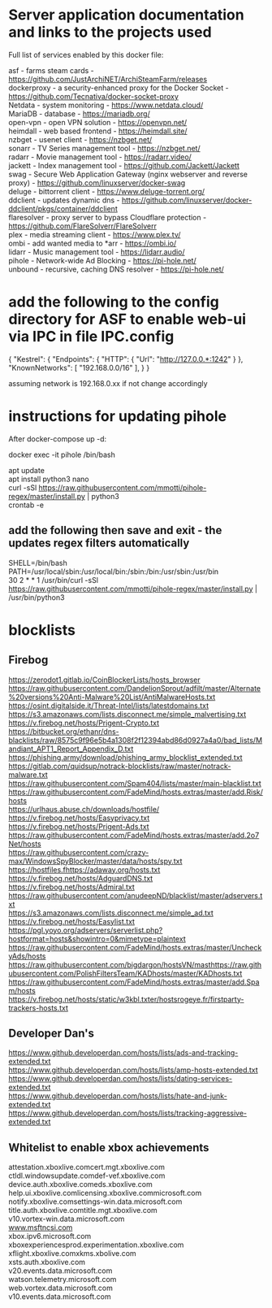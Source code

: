 # Server application documentation and links to the projects used  

Full list of services enabled by this docker file:  
  
asf - farms steam cards - https://github.com/JustArchiNET/ArchiSteamFarm/releases  
dockerproxy - a security-enhanced proxy for the Docker Socket - https://github.com/Tecnativa/docker-socket-proxy  
Netdata - system monitoring - https://www.netdata.cloud/  
MariaDB - database - https://mariadb.org/  
open-vpn - open VPN solution - https://openvpn.net/  
heimdall - web based frontend - https://heimdall.site/  
nzbget - usenet client - https://nzbget.net/  
sonarr - TV Series management tool - https://nzbget.net/  
radarr - Movie management tool - https://radarr.video/  
jackett - Index management tool - https://github.com/Jackett/Jackett  
swag - Secure Web Application Gateway (nginx webserver and reverse proxy) - https://github.com/linuxserver/docker-swag  
deluge - bittorrent client - https://www.deluge-torrent.org/  
ddclient - updates dynamic dns - https://github.com/linuxserver/docker-ddclient/pkgs/container/ddclient  
flaresolver - proxy server to bypass Cloudflare protection - https://github.com/FlareSolverr/FlareSolverr  
plex - media streaming client - https://www.plex.tv/  
ombi - add wanted media to *arr - https://ombi.io/  
lidarr - Music management tool - https://lidarr.audio/  
pihole - Network-wide Ad Blocking  - https://pi-hole.net/  
unbound - recursive, caching DNS resolver - https://pi-hole.net/

# add the following to the config directory for ASF to enable web-ui via IPC in file IPC.config

{
        "Kestrel": {
                "Endpoints": {
                        "HTTP": {
                                "Url": "http://127.0.0.*:1242"
                        }
                },
                "KnownNetworks": [
                        "192.168.0.0/16"
                        ],
        }
}

assuming network is 192.168.0.xx if not change accordingly

# instructions for updating pihole

After docker-compose up -d:

docker exec -it pihole /bin/bash

apt update  
apt install python3 nano  
curl -sSl https://raw.githubusercontent.com/mmotti/pihole-regex/master/install.py | python3  
crontab -e  

## add the following then save and exit - the updates regex filters automatically

SHELL=/bin/bash  
PATH=/usr/local/sbin:/usr/local/bin:/sbin:/bin:/usr/sbin:/usr/bin  
30 2 * * 1 /usr/bin/curl -sSl https://raw.githubusercontent.com/mmotti/pihole-regex/master/install.py | /usr/bin/python3  

# blocklists 

## Firebog

https://zerodot1.gitlab.io/CoinBlockerLists/hosts_browser  
https://raw.githubusercontent.com/DandelionSprout/adfilt/master/Alternate%20versions%20Anti-Malware%20List/AntiMalwareHosts.txt  
https://osint.digitalside.it/Threat-Intel/lists/latestdomains.txt  
https://s3.amazonaws.com/lists.disconnect.me/simple_malvertising.txt  
https://v.firebog.net/hosts/Prigent-Crypto.txt  
https://bitbucket.org/ethanr/dns-blacklists/raw/8575c9f96e5b4a1308f2f12394abd86d0927a4a0/bad_lists/Mandiant_APT1_Report_Appendix_D.txt  
https://phishing.army/download/phishing_army_blocklist_extended.txt  
https://gitlab.com/quidsup/notrack-blocklists/raw/master/notrack-malware.txt  
https://raw.githubusercontent.com/Spam404/lists/master/main-blacklist.txt  
https://raw.githubusercontent.com/FadeMind/hosts.extras/master/add.Risk/hosts  
https://urlhaus.abuse.ch/downloads/hostfile/  
https://v.firebog.net/hosts/Easyprivacy.txt  
https://v.firebog.net/hosts/Prigent-Ads.txt  
https://raw.githubusercontent.com/FadeMind/hosts.extras/master/add.2o7Net/hosts  
https://raw.githubusercontent.com/crazy-max/WindowsSpyBlocker/master/data/hosts/spy.txt  
https://hostfiles.fhttps://adaway.org/hosts.txt  
https://v.firebog.net/hosts/AdguardDNS.txt  
https://v.firebog.net/hosts/Admiral.txt  
https://raw.githubusercontent.com/anudeepND/blacklist/master/adservers.txt  
https://s3.amazonaws.com/lists.disconnect.me/simple_ad.txt  
https://v.firebog.net/hosts/Easylist.txt  
https://pgl.yoyo.org/adservers/serverlist.php?hostformat=hosts&showintro=0&mimetype=plaintext  
https://raw.githubusercontent.com/FadeMind/hosts.extras/master/UncheckyAds/hosts  
https://raw.githubusercontent.com/bigdargon/hostsVN/masthttps://raw.githubusercontent.com/PolishFiltersTeam/KADhosts/master/KADhosts.txt  
https://raw.githubusercontent.com/FadeMind/hosts.extras/master/add.Spam/hosts  
https://v.firebog.net/hosts/static/w3kbl.txter/hostsrogeye.fr/firstparty-trackers-hosts.txt  

## Developer Dan's  
https://www.github.developerdan.com/hosts/lists/ads-and-tracking-extended.txt  
https://www.github.developerdan.com/hosts/lists/amp-hosts-extended.txt  
https://www.github.developerdan.com/hosts/lists/dating-services-extended.txt  
https://www.github.developerdan.com/hosts/lists/hate-and-junk-extended.txt  
https://www.github.developerdan.com/hosts/lists/tracking-aggressive-extended.txt  

## Whitelist to enable xbox achievements  
attestation.xboxlive.comcert.mgt.xboxlive.com  
ctldl.windowsupdate.comdef-vef.xboxlive.com  
device.auth.xboxlive.comeds.xboxlive.com  
help.ui.xboxlive.comlicensing.xboxlive.commicrosoft.com  
notify.xboxlive.comsettings-win.data.microsoft.com  
title.auth.xboxlive.comtitle.mgt.xboxlive.com  
v10.vortex-win.data.microsoft.com  
www.msftncsi.com  
xbox.ipv6.microsoft.com  
xboxexperiencesprod.experimentation.xboxlive.com  
xflight.xboxlive.comxkms.xbolive.com  
xsts.auth.xboxlive.com  
v20.events.data.microsoft.com  
watson.telemetry.microsoft.com  
web.vortex.data.microsoft.com  
v10.events.data.microsoft.com  
